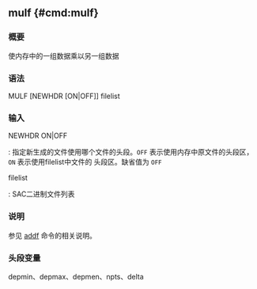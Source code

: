 ## mulf {#cmd:mulf}

### 概要

使内存中的一组数据乘以另一组数据

### 语法

MULF \[NEWHDR \[ON|OFF\]\] filelist

### 输入

NEWHDR ON|OFF

:   指定新生成的文件使用哪个文件的头段。`OFF`
    表示使用内存中原文件的头段区，`ON` 表示使用filelist中文件的
    头段区。缺省值为 `OFF`

filelist

:   SAC二进制文件列表

### 说明

参见 [addf](/commands/addf.html) 命令的相关说明。

### 头段变量

depmin、depmax、depmen、npts、delta
